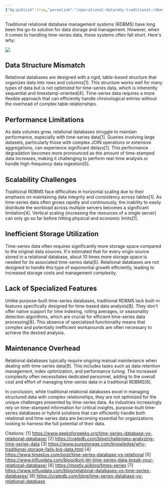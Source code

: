 ```yaml
---
{"dg-publish":true,"permalink":"/operational-data/why-traditional-rdbms-falls-short-for-time-series-data/"}
---
```


Traditional relational database management systems (RDBMS) have long been the go-to solution for data storage and management. However, when it comes to handling time-series data, these systems often fall short. Here's why:

![](https://i.imgur.com/bZftkpZ.png)

## Data Structure Mismatch

Relational databases are designed with a rigid, table-based structure that organizes data into rows and columns[1]. This structure works well for many types of data but is not optimized for time-series data, which is inherently sequential and timestamp-oriented[4]. Time-series data requires a more flexible approach that can efficiently handle chronological entries without the overhead of complex table relationships.

## Performance Limitations

As data volumes grow, relational databases struggle to maintain performance, especially with time-series data[1]. Queries involving large datasets, particularly those with complex JOIN operations or extensive aggregations, can experience significant delays[1]. This performance degradation becomes more pronounced as the amount of time-stamped data increases, making it challenging to perform real-time analysis or handle high-frequency data ingestion[5].

## Scalability Challenges

Traditional RDBMS face difficulties in horizontal scaling due to their emphasis on maintaining data integrity and consistency across tables[1]. As time-series data often grows rapidly and continuously, the inability to easily distribute the workload across multiple servers becomes a significant limitation[4]. Vertical scaling (increasing the resources of a single server) can only go so far before hitting physical and economic limits[1].

## Inefficient Storage Utilization

Time-series data often requires significantly more storage space compared to the original data sources. It's estimated that for every origin source stored in a relational database, about 10 times more storage space is needed for its associated time-series data[5]. Relational databases are not designed to handle this type of exponential growth efficiently, leading to increased storage costs and management complexity.

## Lack of Specialized Features

Unlike purpose-built time-series databases, traditional RDBMS lack built-in features specifically designed for time-based data analysis[8]. They don't offer native support for time indexing, rolling averages, or seasonality detection algorithms, which are crucial for efficient time-series data processing[8]. This absence of specialized functionality means that complex and potentially inefficient workarounds are often necessary to achieve the desired analysis.

## Maintenance Overhead

Relational databases typically require ongoing manual maintenance when dealing with time-series data[8]. This includes tasks such as data retention management, index optimization, and performance tuning. The increased complexity often necessitates dedicated personnel, adding to the overall cost and effort of managing time-series data in a traditional RDBMS[8].

In conclusion, while traditional relational databases excel in managing structured data with complex relationships, they are not optimized for the unique challenges presented by time-series data. As industries increasingly rely on time-stamped information for critical insights, purpose-built time-series databases or hybrid solutions that can efficiently handle both relational and time-series data are becoming essential for organizations looking to harness the full potential of their data.

Citations:
[1] https://www.geeksforgeeks.org/time-series-database-vs-relational-database/
[2] https://cratedb.com/blog/challenges-analyzing-time-series-data
[3] https://www.purestorage.com/knowledge/why-traditional-storage-fails-big-data.html
[4] https://www.timeplus.com/post/time-series-database-vs-relational
[5] https://www.influxdata.com/blog/dont-let-time-series-data-break-your-relational-database/
[6] https://mostly.ai/blog/times-series
[7] https://www.influxdata.com/blog/relational-databases-vs-time-series-databases/
[8] https://cratedb.com/blog/time-series-database-vs-relational-database